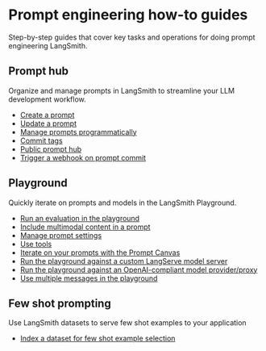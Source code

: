 # Prompt engineering how-to guides

Step-by-step guides that cover key tasks and operations for doing prompt engineering LangSmith.

## Prompt hub

Organize and manage prompts in LangSmith to streamline your LLM development workflow.

- [Create a prompt](./how_to_guides/create_a_prompt)
- [Update a prompt](./how_to_guides/update_a_prompt)
- [Manage prompts programmatically](./how_to_guides/manage_prompts_programatically)
- [Commit tags](./how_to_guides/prompt_tags)
- [Public prompt hub](./how_to_guides/langchain_hub)
- [Trigger a webhook on prompt commit](./how_to_guides/trigger_webhook)

## Playground

Quickly iterate on prompts and models in the LangSmith Playground.

- [Run an evaluation in the playground](/evaluation?mode=ui)
- [Include multimodal content in a prompt](./how_to_guides/multimodal_content)
- [Manage prompt settings](./how_to_guides/managing_model_configurations)
- [Use tools](./how_to_guides/use_tools)
- [Iterate on your prompts with the Prompt Canvas](./how_to_guides/prompt_canvas)
- [Run the playground against a custom LangServe model server](./how_to_guides/custom_endpoint)
- [Run the playground against an OpenAI-compliant model provider/proxy](./how_to_guides/custom_openai_compliant_model)
- [Use multiple messages in the playground](./how_to_guides/multiple_messages)

## Few shot prompting

Use LangSmith datasets to serve few shot examples to your application

- [Index a dataset for few shot example selection](../../evaluation/how_to_guides/index_datasets_for_dynamic_few_shot_example_selection)
